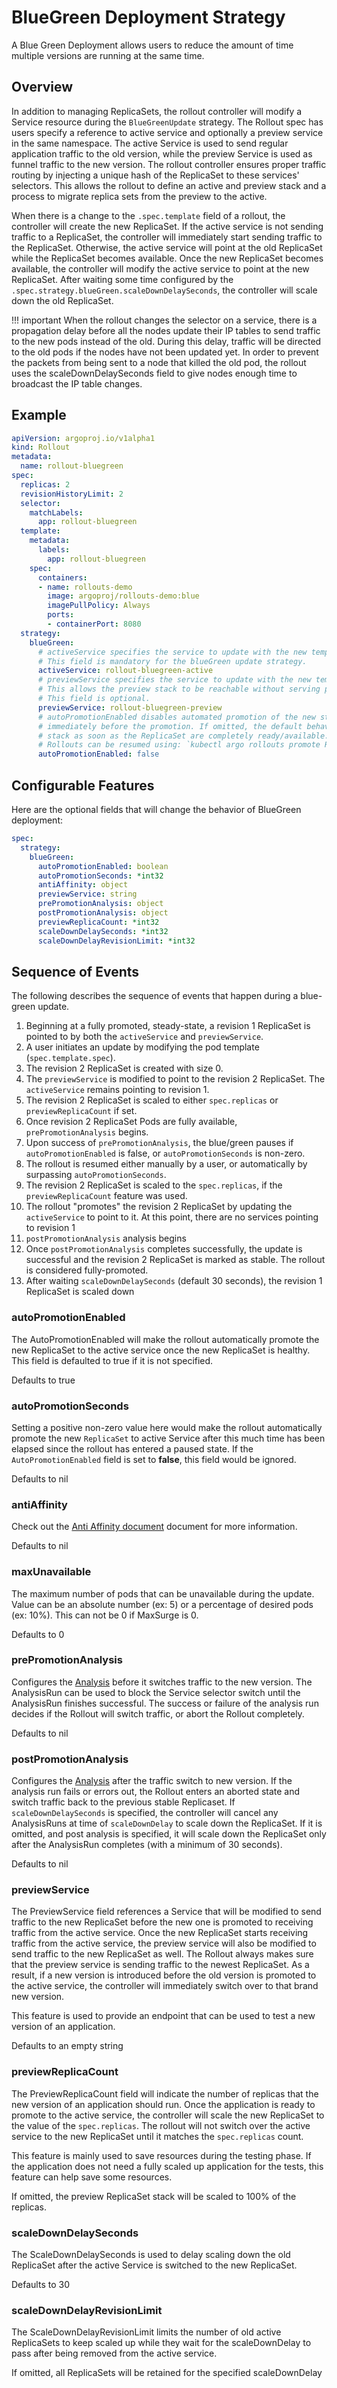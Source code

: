 # BlueGreen Deployment Strategy

A Blue Green Deployment allows users to reduce the amount of time multiple versions are running at the same time.

## Overview

In addition to managing ReplicaSets, the rollout controller will modify a Service resource during the `BlueGreenUpdate` strategy.  The Rollout spec has users specify a reference to active service and optionally a preview service in the same namespace. The active Service is used to send regular application traffic to the old version, while the preview Service is used as funnel traffic to the new version. The rollout controller ensures proper traffic routing by injecting a unique hash of the ReplicaSet to these services' selectors.  This allows the rollout to define an active and preview stack and a process to migrate replica sets from the preview to the active. 

When there is a change to the `.spec.template` field of a rollout, the controller will create the new ReplicaSet.  If the active service is not sending traffic to a ReplicaSet, the controller will immediately start sending traffic to the ReplicaSet. Otherwise, the active service will point at the old ReplicaSet while the ReplicaSet becomes available. Once the new ReplicaSet becomes available, the controller will modify the active service to point at the new ReplicaSet. After waiting some time configured by the `.spec.strategy.blueGreen.scaleDownDelaySeconds`, the controller will scale down the old ReplicaSet.

!!! important
    When the rollout changes the selector on a service, there is a propagation delay before all the nodes update their IP tables to send traffic to the new pods instead of the old. During this delay, traffic will be directed to the old pods if the nodes have not been updated yet. In order to prevent the packets from being sent to a node that killed the old pod, the rollout uses the scaleDownDelaySeconds field to give nodes enough time to broadcast the IP table changes.

## Example

```yaml
apiVersion: argoproj.io/v1alpha1
kind: Rollout
metadata:
  name: rollout-bluegreen
spec:
  replicas: 2
  revisionHistoryLimit: 2
  selector:
    matchLabels:
      app: rollout-bluegreen
  template:
    metadata:
      labels:
        app: rollout-bluegreen
    spec:
      containers:
      - name: rollouts-demo
        image: argoproj/rollouts-demo:blue
        imagePullPolicy: Always
        ports:
        - containerPort: 8080
  strategy:
    blueGreen: 
      # activeService specifies the service to update with the new template hash at time of promotion.
      # This field is mandatory for the blueGreen update strategy.
      activeService: rollout-bluegreen-active
      # previewService specifies the service to update with the new template hash before promotion.
      # This allows the preview stack to be reachable without serving production traffic.
      # This field is optional.
      previewService: rollout-bluegreen-preview
      # autoPromotionEnabled disables automated promotion of the new stack by pausing the rollout
      # immediately before the promotion. If omitted, the default behavior is to promote the new
      # stack as soon as the ReplicaSet are completely ready/available.
      # Rollouts can be resumed using: `kubectl argo rollouts promote ROLLOUT`
      autoPromotionEnabled: false
```

## Configurable Features
Here are the optional fields that will change the behavior of BlueGreen deployment:
```yaml
spec:
  strategy:
    blueGreen:
      autoPromotionEnabled: boolean
      autoPromotionSeconds: *int32
      antiAffinity: object
      previewService: string
      prePromotionAnalysis: object
      postPromotionAnalysis: object
      previewReplicaCount: *int32
      scaleDownDelaySeconds: *int32
      scaleDownDelayRevisionLimit: *int32
```

## Sequence of Events

The following describes the sequence of events that happen during a blue-green update.

1. Beginning at a fully promoted, steady-state, a revision 1 ReplicaSet is pointed to by both the `activeService` and `previewService`.
1. A user initiates an update by modifying the pod template (`spec.template.spec`).
1. The revision 2 ReplicaSet is created with size 0.
1. The `previewService` is modified to point to the revision 2 ReplicaSet. The `activeService` remains pointing to revision 1.
1. The revision 2 ReplicaSet is scaled to either `spec.replicas` or `previewReplicaCount` if set.
1. Once revision 2 ReplicaSet Pods are fully available, `prePromotionAnalysis` begins.
1. Upon success of `prePromotionAnalysis`, the blue/green pauses if `autoPromotionEnabled` is false, or `autoPromotionSeconds` is non-zero.
1. The rollout is resumed either manually by a user, or automatically by surpassing `autoPromotionSeconds`.
1. The revision 2 ReplicaSet is scaled to the `spec.replicas`, if the `previewReplicaCount` feature was used.
1. The rollout "promotes" the revision 2 ReplicaSet by updating the `activeService` to point to it. At this point, there are no services pointing to revision 1
1. `postPromotionAnalysis` analysis begins
1. Once `postPromotionAnalysis` completes successfully, the update is successful and the revision 2 ReplicaSet is marked as stable. The rollout is considered fully-promoted.
1. After waiting `scaleDownDelaySeconds` (default 30 seconds), the revision 1 ReplicaSet is scaled down 


### autoPromotionEnabled
The AutoPromotionEnabled will make the rollout automatically promote the new ReplicaSet to the active service once the new ReplicaSet is healthy. This field is defaulted to true if it is not specified.

Defaults to true

### autoPromotionSeconds
Setting a positive non-zero value here would make the rollout automatically promote the new `ReplicaSet` to active Service after this much time has been elapsed since the rollout has entered a paused state. If the `AutoPromotionEnabled` field is set to **false**, this field would be ignored.

Defaults to nil

### antiAffinity
Check out the [Anti Affinity document](anti-affinity/anti-affinity.md) document for more information.

Defaults to nil

### maxUnavailable
The maximum number of pods that can be unavailable during the update. Value can be an absolute number (ex: 5) or a percentage of desired pods (ex: 10%). This can not be 0 if MaxSurge is 0.

Defaults to 0

### prePromotionAnalysis
Configures the [Analysis](analysis.md#bluegreen-pre-promotion-analysis) before it switches traffic to the new version. The
AnalysisRun can be used to block the Service selector switch until the AnalysisRun finishes successful. The success or
failure of the analysis run decides if the Rollout will switch traffic, or abort the Rollout completely.

Defaults to nil

### postPromotionAnalysis
Configures the [Analysis](analysis.md#bluegreen-pre-promotion-analysis) after the traffic switch to new version. If the analysis
run fails or errors out, the Rollout enters an aborted state and switch traffic back to the previous stable Replicaset.
If `scaleDownDelaySeconds` is specified, the controller will cancel any AnalysisRuns at time of `scaleDownDelay` to 
scale down the ReplicaSet. If it is omitted, and post analysis is specified, it will scale down the ReplicaSet only 
after the AnalysisRun completes (with a minimum of 30 seconds).

Defaults to nil

### previewService
The PreviewService field references a Service that will be modified to send traffic to the new ReplicaSet before the new one is promoted to receiving traffic from the active service. Once the new ReplicaSet starts receiving traffic from the active service, the preview service will also be modified to send traffic to the new ReplicaSet as well. The Rollout always makes sure that the preview service is sending traffic to the newest ReplicaSet.  As a result, if a new version is introduced before the old version is promoted to the active service, the controller will immediately switch over to that brand new version.

This feature is used to provide an endpoint that can be used to test a new version of an application.

Defaults to an empty string

### previewReplicaCount
The PreviewReplicaCount field will indicate the number of replicas that the new version of an application should run.  Once the application is ready to promote to the active service, the controller will scale the new ReplicaSet to the value of the `spec.replicas`. The rollout will not switch over the active service to the new ReplicaSet until it matches the `spec.replicas` count.

This feature is mainly used to save resources during the testing phase. If the application does not need a fully scaled up application for the tests, this feature can help save some resources.

If omitted, the preview ReplicaSet stack will be scaled to 100% of the replicas.

### scaleDownDelaySeconds
The ScaleDownDelaySeconds is used to delay scaling down the old ReplicaSet after the active Service is switched to the new ReplicaSet.

Defaults to 30

### scaleDownDelayRevisionLimit
The ScaleDownDelayRevisionLimit limits the number of old active ReplicaSets to keep scaled up while they wait for the scaleDownDelay to pass after being removed from the active service. 

If omitted, all ReplicaSets will be retained for the specified scaleDownDelay

